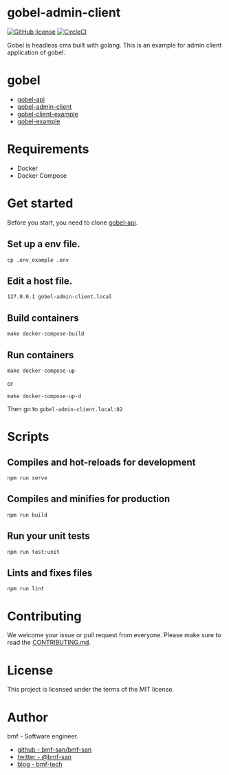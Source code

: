 # gobel-admin-client
[![GitHub license](https://img.shields.io/github/license/bmf-san/gobel-admin-client)](https://github.com/bmf-san/gobel-admin-client/blob/master/LICENSE)
[![CircleCI](https://circleci.com/gh/bmf-san/gobel-admin-client.svg?style=svg)](https://circleci.com/gh/bmf-san/gobel-admin-client)

Gobel is headless cms built with golang. 
This is an example for admin client application of gobel.

# gobel
- [gobel-api](https://github.com/bmf-san/gobel-api)
- [gobel-admin-client](https://github.com/bmf-san/gobel-admin-client)
- [gobel-client-example](https://github.com/bmf-san/gobel-client-example)
- [gobel-example](https://github.com/bmf-san/gobel-example)

# Requirements
<!-- TODO: -->
- Docker
- Docker Compose

# Get started
Before you start, you need to clone [gobel-api](https://github.com/bmf-san/gobel-api).

## Set up a env file.
```
cp .env_example .env
```

## Edit a host file.
```
127.0.0.1 gobel-admin-client.local
```

## Build containers
```
make docker-compose-build
```

## Run containers
```
make docker-compose-up
```

or

```
make docker-compose-up-d
```

Then go to `gobel-admin-client.local:82`

# Scripts
## Compiles and hot-reloads for development
```
npm run serve
```

## Compiles and minifies for production
```
npm run build
```

## Run your unit tests
```
npm run test:unit
```

## Lints and fixes files
```
npm run lint
```

# Contributing
We welcome your issue or pull request from everyone.
Please make sure to read the [CONTRIBUTING.md](https://github.com/bmf-san/gobel-admin-client/.github/CONTRIBUTING.md).

# License
This project is licensed under the terms of the MIT license.

# Author
bmf - Software engineer.

- [github - bmf-san/bmf-san](https://github.com/bmf-san/bmf-san)
- [twitter - @bmf-san](https://twitter.com/bmf_san)
- [blog - bmf-tech](http://bmf-tech.com/)
